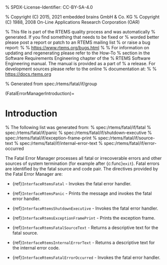 % SPDX-License-Identifier: CC-BY-SA-4.0

% Copyright (C) 2015, 2021 embedded brains GmbH & Co. KG
% Copyright (C) 1988, 2008 On-Line Applications Research Corporation (OAR)

% This file is part of the RTEMS quality process and was automatically
% generated.  If you find something that needs to be fixed or
% worded better please post a report or patch to an RTEMS mailing list
% or raise a bug report:
%
% https://www.rtems.org/bugs.html
%
% For information on updating and regenerating please refer to the How-To
% section in the Software Requirements Engineering chapter of the
% RTEMS Software Engineering manual.  The manual is provided as a part of
% a release.  For development sources please refer to the online
% documentation at:
%
% https://docs.rtems.org

% Generated from spec:/rtems/fatal/if/group

(FatalErrorManagerIntroduction)=

# Introduction

% The following list was generated from:
% spec:/rtems/fatal/if/fatal
% spec:/rtems/fatal/if/panic
% spec:/rtems/fatal/if/shutdown-executive
% spec:/rtems/fatal/if/exception-frame-print
% spec:/rtems/fatal/if/source-text
% spec:/rtems/fatal/if/internal-error-text
% spec:/rtems/fatal/if/error-occurred

The Fatal Error Manager processes all fatal or irrecoverable errors and other
sources of system termination (for example after {c:func}`exit`). Fatal errors
are identified by the fatal source and code pair. The directives provided by
the Fatal Error Manager are:

- {ref}`InterfaceRtemsFatal` - Invokes the fatal error handler.

- {ref}`InterfaceRtemsPanic` - Prints the message and invokes the fatal error
  handler.

- {ref}`InterfaceRtemsShutdownExecutive` - Invokes the fatal error handler.

- {ref}`InterfaceRtemsExceptionFramePrint` - Prints the exception frame.

- {ref}`InterfaceRtemsFatalSourceText` - Returns a descriptive text for the
  fatal source.

- {ref}`InterfaceRtemsInternalErrorText` - Returns a descriptive text for the
  internal error code.

- {ref}`InterfaceRtemsFatalErrorOccurred` - Invokes the fatal error handler.
